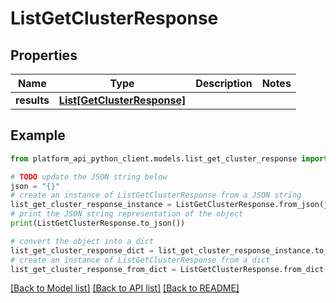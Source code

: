 # ListGetClusterResponse


## Properties

Name | Type | Description | Notes
------------ | ------------- | ------------- | -------------
**results** | [**List[GetClusterResponse]**](GetClusterResponse.md) |  | 

## Example

```python
from platform_api_python_client.models.list_get_cluster_response import ListGetClusterResponse

# TODO update the JSON string below
json = "{}"
# create an instance of ListGetClusterResponse from a JSON string
list_get_cluster_response_instance = ListGetClusterResponse.from_json(json)
# print the JSON string representation of the object
print(ListGetClusterResponse.to_json())

# convert the object into a dict
list_get_cluster_response_dict = list_get_cluster_response_instance.to_dict()
# create an instance of ListGetClusterResponse from a dict
list_get_cluster_response_from_dict = ListGetClusterResponse.from_dict(list_get_cluster_response_dict)
```
[[Back to Model list]](../README.md#documentation-for-models) [[Back to API list]](../README.md#documentation-for-api-endpoints) [[Back to README]](../README.md)


